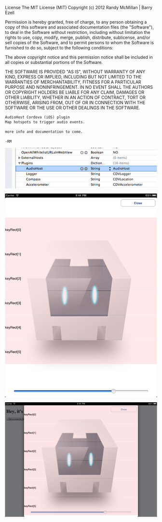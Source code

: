 License
The MIT License (MIT) Copyright (c) 2012 Randy McMillan | Barry Ezell

Permission is hereby granted, free of charge, to any person obtaining a copy of this software and associated documentation files (the "Software"), to deal in the Software without restriction, including without limitation the rights to use, copy, modify, merge, publish, distribute, sublicense, and/or sell copies of the Software, and to permit persons to whom the Software is furnished to do so, subject to the following conditions:

The above copyright notice and this permission notice shall be included in all copies or substantial portions of the Software.

THE SOFTWARE IS PROVIDED "AS IS", WITHOUT WARRANTY OF ANY KIND, EXPRESS OR IMPLIED, INCLUDING BUT NOT LIMITED TO THE WARRANTIES OF MERCHANTABILITY, FITNESS FOR A PARTICULAR PURPOSE AND NONINFRINGEMENT. IN NO EVENT SHALL THE AUTHORS OR COPYRIGHT HOLDERS BE LIABLE FOR ANY CLAIM, DAMAGES OR OTHER LIABILITY, WHETHER IN AN ACTION OF CONTRACT, TORT OR OTHERWISE, ARISING FROM, OUT OF OR IN CONNECTION WITH THE SOFTWARE OR THE USE OR OTHER DEALINGS IN THE SOFTWARE.
 
    AudioHost Cordova (iOS) plugin
    Map hotspots to trigger audio events.
    
    more info and documentation to come.
    
    -RM

![image](https://github.com/RandyMcMillan/AudioHost/raw/master/keyValues.png)

![image](https://github.com/RandyMcMillan/AudioHost/raw/master/portrait.png)

![image](https://github.com/RandyMcMillan/AudioHost/raw/master/landscape.png)


    
    

